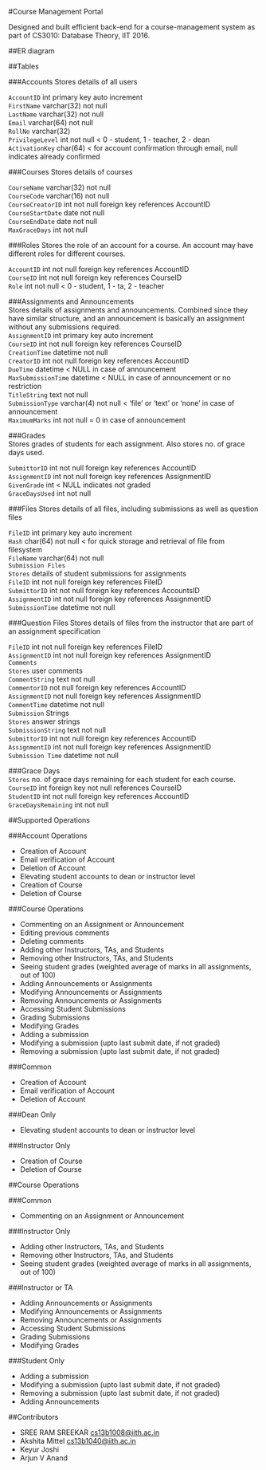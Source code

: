 #Course Management Portal

Designed and built efficient back-end for a course-management system as part of CS3010: Database Theory, IIT 2016.

##ER diagram




##Tables

###Accounts
Stores details of all users  

`AccountID` int primary key auto increment  
`FirstName` varchar(32) not null  
`LastName` varchar(32) not null  
`Email` varchar(64) not null  
`RollNo` varchar(32)  
`PrivilegeLevel` int not null < 0 - student, 1 - teacher, 2 - dean  
`ActivationKey` char(64) < for account confirmation through email, null indicates already confirmed

###Courses
Stores details of courses  
  
`CourseName` varchar(32) not null  
`CourseCode` varchar(16) not null  
`CourseCreatorID` int not null foreign key references AccountID  
`CourseStartDate` date not null  
`CourseEndDate` date not null  
`MaxGraceDays` int not null  

###Roles
Stores the role of an account for a course. An account may have different roles for different courses.  

`AccountID` int not null foreign key references AccountID  
`CourseID` int not null foreign key references CourseID  
`Role` int not null < 0 - student, 1 - ta, 2 - teacher  

###Assignments and Announcements  
Stores details of assignments and announcements. Combined since they have similar structure, and an announcement is basically an assignment without any submissions required.  
`AssignmentID` int primary key auto increment  
`CourseID` int not null foreign key references CourseID  
`CreationTime` datetime not null  
`CreatorID` int not null foreign key references AccountID  
`DueTime` datetime < NULL in case of announcement  
`MaxSubmissionTime` datetime < NULL in case of announcement or no restriction  
`TitleString` text not null  
`SubmissionType` varchar(4) not null < ‘file’ or ‘text’ or ‘none’ in case of announcement  
`MaximumMarks` int not null = 0 in case of announcement  

###Grades  
Stores grades of students for each assignment. Also stores no. of grace days used.  

`SubmittorID` int not null foreign key references AccountID  
`AssignmentID` int not null foreign key references AssignmentID  
`GivenGrade` int < NULL indicates not graded  
`GraceDaysUsed` int not null  

###Files
Stores details of all files, including submissions as well as question files  

`FileID` int primary key auto increment  
`Hash` char(64) not null < for quick storage and retrieval of file from filesystem  
`FileName` varchar(64) not null  
`Submission Files`  
`Stores` details of student submissions for assignments  
`FileID` int not null foreign key references FileID  
`SubmittorID` int not null foreign key references AccountsID  
`AssignmentID` int not null foreign key references AssignmentID  
`SubmissionTime` datetime not null  

###Question Files
Stores details of files from the instructor that are part of an assignment specification  

`FileID` int not null foreign key references FileID  
`AssignmentID` int not null foreign key references AssignmentID  
`Comments`  
`Stores` user comments  
`CommentString` text not null  
`CommentorID` not null foreign key references AccountID  
`AssignmentID` not null foreign key references AssignmentID  
`CommentTime` datetime not null  
`Submission` Strings  
`Stores` answer strings  
`SubmissionString` text not null  
`SubmittorID` int not null foreign key references AccountID  
`AssignmentID` int not null foreign key references AssignmentID  
`Submission Time` datetime not null  

###Grace Days  
`Stores` no. of grace days remaining for each student for each course.  
`CourseID` int foreign key not null references CourseID  
`StudentID` int not null foreign key references AccountID   
`GraceDaysRemaining` int not null  

##Supported Operations    

###Account Operations  

* Creation of Account
* Email verification of Account
* Deletion of Account
* Elevating student accounts to dean or instructor level
* Creation of Course
* Deletion of Course

###Course Operations
* Commenting on an Assignment or Announcement
* Editing previous comments
* Deleting comments
* Adding other Instructors, TAs, and Students
* Removing other Instructors, TAs, and Students
* Seeing student grades (weighted average of marks in all assignments, out of 100)
* Adding Announcements or Assignments
* Modifying Announcements or Assignments
* Removing Announcements or Assignments
* Accessing Student Submissions
* Grading Submissions
* Modifying Grades
* Adding a submission
* Modifying a submission (upto last submit date, if not graded)
* Removing a submission (upto last submit date, if not graded)

###Common
* Creation of Account
* Email verification of Account
* Deletion of Account

###Dean Only
* Elevating student accounts to dean or instructor level

###Instructor Only
* Creation of Course
* Deletion of Course

##Course Operations

###Common
* Commenting on an Assignment or Announcement

###Instructor Only
* Adding other Instructors, TAs, and Students
* Removing other Instructors, TAs, and Students
* Seeing student grades (weighted average of marks in all assignments, out of 100)

###Instructor or TA
* Adding Announcements or Assignments
* Modifying Announcements or Assignments
* Removing Announcements or Assignments
* Accessing Student Submissions
* Grading Submissions
* Modifying Grades

###Student Only
* Adding a submission
* Modifying a submission (upto last submit date, if not graded)
* Removing a submission (upto last submit date, if not graded)
* Adding Announcements

##Contributors
* SREE RAM SREEKAR cs13b1008@iith.ac.in
* Akshita Mittel cs13b1040@iith.ac.in
* Keyur Joshi
* Arjun V Anand
